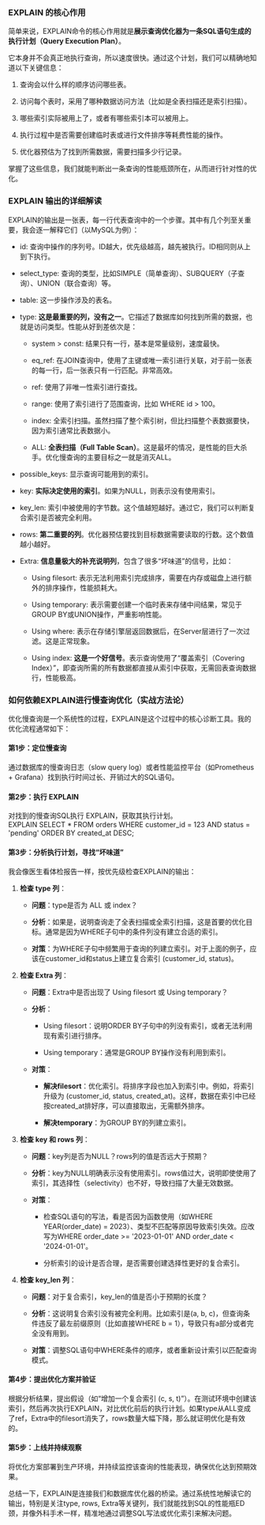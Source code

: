 

### EXPLAIN 的核心作用

简单来说，EXPLAIN命令的核心作用就是**展示查询优化器为一条SQL语句生成的执行计划（Query Execution Plan）**。

它本身并不会真正地执行查询，所以速度很快。通过这个计划，我们可以精确地知道以下关键信息：

1. 查询会以什么样的顺序访问哪些表。
    
2. 访问每个表时，采用了哪种数据访问方法（比如是全表扫描还是索引扫描）。
    
3. 哪些索引实际被用上了，或者有哪些索引本可以被用上。
    
4. 执行过程中是否需要创建临时表或进行文件排序等耗费性能的操作。
    
5. 优化器预估为了找到所需数据，需要扫描多少行记录。
    

掌握了这些信息，我们就能判断出一条查询的性能瓶颈所在，从而进行针对性的优化。

### EXPLAIN 输出的详细解读

EXPLAIN的输出是一张表，每一行代表查询中的一个步骤。其中有几个列至关重要，我会逐一解释它们（以MySQL为例）：

- id: 查询中操作的序列号。ID越大，优先级越高，越先被执行。ID相同则从上到下执行。
    
- select_type: 查询的类型，比如SIMPLE（简单查询）、SUBQUERY（子查询）、UNION（联合查询）等。
    
- table: 这一步操作涉及的表名。
    
- type: **这是最重要的列，没有之一**。它描述了数据库如何找到所需的数据，也就是访问类型。性能从好到差依次是：
    
    - system > const: 结果只有一行，基本是常量级别，速度最快。
        
    - eq_ref: 在JOIN查询中，使用了主键或唯一索引进行关联，对于前一张表的每一行，后一张表只有一行匹配。非常高效。
        
    - ref: 使用了非唯一性索引进行查找。
        
    - range: 使用了索引进行了范围查询，比如 WHERE id > 100。
        
    - index: 全索引扫描。虽然扫描了整个索引树，但比扫描整个表数据要快，因为索引通常比表数据小。
        
    - ALL: **全表扫描（Full Table Scan）**。这是最坏的情况，是性能的巨大杀手。优化慢查询的主要目标之一就是消灭ALL。
        
- possible_keys: 显示查询可能用到的索引。
    
- key: **实际决定使用的索引**。如果为NULL，则表示没有使用索引。
    
- key_len: 索引中被使用的字节数。这个值越短越好。通过它，我们可以判断复合索引是否被完全利用。
    
- rows: **第二重要的列**。优化器预估要找到目标数据需要读取的行数。这个数值越小越好。
    
- Extra: **信息量极大的补充说明列**，包含了很多“坏味道”的信号，比如：
    
    - Using filesort: 表示无法利用索引完成排序，需要在内存或磁盘上进行额外的排序操作，性能损耗大。
        
    - Using temporary: 表示需要创建一个临时表来存储中间结果，常见于GROUP BY或UNION操作，严重影响性能。
        
    - Using where: 表示在存储引擎层返回数据后，在Server层进行了一次过滤。这是正常现象。
        
    - Using index: **这是一个好信号**。表示查询使用了“覆盖索引（Covering Index）”，即查询所需的所有数据都直接从索引中获取，无需回表查询数据行，性能极高。
        

### 如何依赖EXPLAIN进行慢查询优化（实战方法论）

优化慢查询是一个系统性的过程，EXPLAIN是这个过程中的核心诊断工具。我的优化流程通常如下：

#### 第1步：定位慢查询

通过数据库的慢查询日志（slow query log）或者性能监控平台（如Prometheus + Grafana）找到执行时间过长、开销过大的SQL语句。

#### 第2步：执行 EXPLAIN

对找到的慢查询SQL执行 EXPLAIN，获取其执行计划。  
EXPLAIN SELECT * FROM orders WHERE customer_id = 123 AND status = 'pending' ORDER BY created_at DESC;

#### 第3步：分析执行计划，寻找“坏味道”

我会像医生看体检报告一样，按优先级检查EXPLAIN的输出：

1. **检查 type 列**：
    
    - **问题**：type是否为 ALL 或 index？
        
    - **分析**：如果是，说明查询走了全表扫描或全索引扫描，这是首要的优化目标。通常是因为WHERE子句中的条件列没有建立合适的索引。
        
    - **对策**：为WHERE子句中频繁用于查询的列建立索引。对于上面的例子，应该在customer_id和status上建立复合索引 (customer_id, status)。
        
2. **检查 Extra 列**：
    
    - **问题**：Extra中是否出现了 Using filesort 或 Using temporary？
        
    - **分析**：
        
        - Using filesort：说明ORDER BY子句中的列没有索引，或者无法利用现有索引进行排序。
            
        - Using temporary：通常是GROUP BY操作没有利用到索引。
            
    - **对策**：
        
        - **解决filesort**：优化索引。将排序字段也加入到索引中。例如，将索引升级为 (customer_id, status, created_at)。这样，数据在索引中已经按created_at排好序，可以直接取出，无需额外排序。
            
        - **解决temporary**：为GROUP BY的列建立索引。
            
3. **检查 key 和 rows 列**：
    
    - **问题**：key列是否为NULL？rows列的值是否远大于预期？
        
    - **分析**：key为NULL明确表示没有使用索引。rows值过大，说明即使使用了索引，其选择性（selectivity）也不好，导致扫描了大量无效数据。
        
    - **对策**：
        
        - 检查SQL语句的写法，看是否因为函数使用（如WHERE YEAR(order_date) = 2023）、类型不匹配等原因导致索引失效。应改写为WHERE order_date >= '2023-01-01' AND order_date < '2024-01-01'。
            
        - 分析索引的设计是否合理，是否需要创建选择性更好的复合索引。
            
4. **检查 key_len 列**：
    
    - **问题**：对于复合索引，key_len的值是否小于预期的长度？
        
    - **分析**：这说明复合索引没有被完全利用。比如索引是(a, b, c)，但查询条件违反了最左前缀原则（比如直接WHERE b = 1），导致只有a部分或者完全没有用到。
        
    - **对策**：调整SQL语句中WHERE条件的顺序，或者重新设计索引以匹配查询模式。
        

#### 第4步：提出优化方案并验证

根据分析结果，提出假设（如“增加一个复合索引 (c, s, t)”）。在测试环境中创建该索引，然后再次执行EXPLAIN，对比优化前后的执行计划。如果type从ALL变成了ref，Extra中的filesort消失了，rows数量大幅下降，那么就证明优化是有效的。

#### 第5步：上线并持续观察

将优化方案部署到生产环境，并持续监控该查询的性能表现，确保优化达到预期效果。

总结一下，EXPLAIN是连接我们和数据库优化器的桥梁。通过系统性地解读它的输出，特别是关注type, rows, Extra等关键列，我们就能找到SQL的性能瓶ED颈，并像外科手术一样，精准地通过调整SQL写法或优化索引来解决问题。